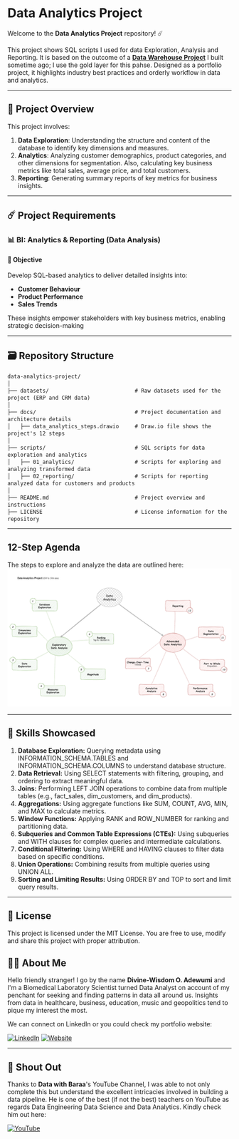 # Data Analytics Project

Welcome to the **Data Analytics Project** repository! ☄️

This project shows SQL scripts I used for data Exploration, Analysis and Reporting. It is based on the outcome of a **[Data Warehouse Project](https://github.com/wisdomadewumi/Data-Warehouse-Project)** I built sometime ago; I use the gold layer for this pahse. Designed as a portfolio project, it highlights industry best practices and orderly workflow in data and analytics.

---
## 📖 Project Overview

This project involves:

1. **Data Exploration**: Understanding the structure and content of the database to identify key dimensions and measures.
2. **Analytics**: Analyzing customer demographics, product categories, and other dimensions for segmentation. Also, calculating key business metrics like total sales, average price, and total customers.
3. **Reporting**: Generating summary reports of key metrics for business insights.

---
## ☄️ Project Requirements

### 📊 BI: Analytics & Reporting (Data Analysis)

#### 🥅 Objective
Develop SQL-based analytics to deliver detailed insights into:

- **Customer Behaviour**
- **Product Performance**
- **Sales Trends**

These insights empower stakeholders with key business metrics, enabling strategic decision-making

---
## 🗃️ Repository Structure
```
data-analytics-project/
│
├── datasets/                           # Raw datasets used for the project (ERP and CRM data)
│
├── docs/                               # Project documentation and architecture details
│   ├── data_analytics_steps.drawio     # Draw.io file shows the project's 12 steps
│
├── scripts/                            # SQL scripts for data exploration and analytics
│   ├── 01_analytics/                   # Scripts for exploring and analyzing transformed data
│   ├── 02_reporting/                   # Scripts for reporting analyzed data for customers and products
│
├── README.md                           # Project overview and instructions
├── LICENSE                             # License information for the repository
```

---
## 12-Step Agenda

The steps to explore and analyze the data are outlined here:
![Data Analysis Steps](doc/data_analytics_steps.png)

---
## 🧩 Skills Showcased

1. **Database Exploration:** Querying metadata using INFORMATION_SCHEMA.TABLES and INFORMATION_SCHEMA.COLUMNS to understand database structure.
2. **Data Retrieval:** Using SELECT statements with filtering, grouping, and ordering to extract meaningful data.
3. **Joins:** Performing LEFT JOIN operations to combine data from multiple tables (e.g., fact_sales, dim_customers, and dim_products).
4. **Aggregations:** Using aggregate functions like SUM, COUNT, AVG, MIN, and MAX to calculate metrics.
5. **Window Functions:** Applying RANK and ROW_NUMBER for ranking and partitioning data.
6. **Subqueries and Common Table Expressions (CTEs):** Using subqueries and WITH clauses for complex queries and intermediate calculations.
7. **Conditional Filtering:** Using WHERE and HAVING clauses to filter data based on specific conditions.
8. **Union Operations:** Combining results from multiple queries using UNION ALL.
9. **Sorting and Limiting Results:** Using ORDER BY and TOP to sort and limit query results.

---
## 🪪 License

This project is licensed under the MIT License. You are free to use, modify and share this project with proper attribution.

## 👨🏽 About Me

Hello friendly stranger! I go by the name **Divine-Wisdom O. Adewumi** and I'm a Biomedical Laboratory Scientist turned Data Analyst on account of my penchant for seeking and finding patterns in data all around us. Insights from data in healthcare, business, education, music and geopolitics tend to pique my interest the most.

We can connect on LinkedIn or you could check my portfolio website:

[![LinkedIn](https://img.shields.io/badge/LinkedIn-0077B5?style=for-the-badge&logo=linkedin&logoColor=white)](https://www.linkedin.com/in/divine-wisdom-adewumi)
[![Website](https://img.shields.io/badge/Website-000000?style=for-the-badge&logo=google-chrome&logoColor=white)](https://wisdomadewumi.github.io)

----
## 📝 Shout Out

Thanks to **Data with Baraa**'s YouTube Channel, I was able to not only complete this but understand the excellent intricacies involved in building a data pipeline. He is one of the best (if not the best) teachers on YouTube as regards Data Engineering Data Science and Data Analytics.
Kindly check him out here:

[![YouTube](https://img.shields.io/badge/YouTube-red?style=for-the-badge&logo=youtube&logoColor=white)](https://www.youtube.com/@datawithbaraa)
